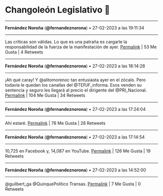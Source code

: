 # Changoleón Legislativo 🙈
*****
**Fernández Noroña** (**@fernandeznorona**) • 27-02-2023 a las 19:11:34
*****
Las críticas son válidas. Lo que es una patraña es cargarle la responsabilidad de la fuerza de la manifestación de ayer.
[Permalink](https://twitter.com/fernandeznorona/status/1630405319808503808) | 53 Me Gusta | 4 Retweets
*****
**Fernández Noroña** (**@fernandeznorona**) • 27-02-2023 a las 18:14:28
*****
¡Ah qué caray! Y @alitomorenoc tan entusiasta ayer en el zócalo. Pero todavía le quedan los canallas del @TEPJF_informa. Esos venden su sentencia y seguro les llegará al precio el dirigente del @PRI_Nacional.
[Permalink](https://twitter.com/fernandeznorona/status/1630390951125434368) | 104 Me Gusta | 34 Retweets
*****
**Fernández Noroña** (**@fernandeznorona**) • 27-02-2023 a las 17:24:04
*****
Ahí estaré.
[Permalink](https://twitter.com/fernandeznorona/status/1630378266925178881) | 76 Me Gusta | 28 Retweets
*****
**Fernández Noroña** (**@fernandeznorona**) • 27-02-2023 a las 17:14:54
*****
10,725 en Facebook y, 14,087 en YouTube.
[Permalink](https://twitter.com/fernandeznorona/status/1630375959596777473) | 126 Me Gusta | 19 Retweets
*****
**Fernández Noroña** (**@fernandeznorona**) • 27-02-2023 a las 14:52:00
*****
@guilbert_ga @QuinquePolitico Transas.
[Permalink](https://twitter.com/fernandeznorona/status/1630339999500746757) | 7 Me Gusta | 0 Retweets